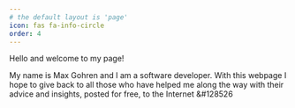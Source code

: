 ```yaml
---
# the default layout is 'page'
icon: fas fa-info-circle
order: 4
---
```

Hello and welcome to my page!

My name is Max Gohren and I am a software developer. With this webpage I hope to give back to all those who have helped me along the way with their advice and insights, posted for free, to the Internet &#128526
